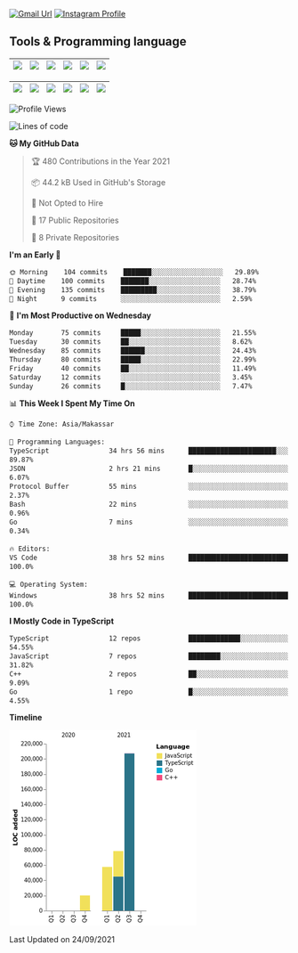 [![Gmail Url](https://img.shields.io/twitter/url?label=aaulia.raahman@gmail.com&logo=gmail&style=social&url=http%3A%2F%2Fmailto%3Acontact.aaulia.raahman@gmail.com)](mailto:aaulia.raahman@gmail.com) [![Instagram Profile](https://img.shields.io/twitter/url?label=auliyrhman&logo=instagram&style=social&url=https://www.instagram.com/auliyrhman/)](https://www.instagram.com/auliyrhman)

## Tools & Programming language

| [<img src="https://upload.wikimedia.org/wikipedia/commons/4/4c/Typescript_logo_2020.svg" width="50">]() | [<img src="https://cdn.svgporn.com/logos/javascript.svg" width="50">]() | [<img src="https://cdn.svgporn.com/logos/mysql.svg" width="50">]() | <img src="https://cdn.svgporn.com/logos/firebase.svg" width="50"/> | <img src="https://cdn.svgporn.com/logos/mongodb.svg" width="50"/> | <img src="https://cdn.worldvectorlogo.com/logos/c.svg" width="50"/> |
| ------------------------------------------------------------------------------------------------------- | ----------------------------------------------------------------------- | --------------------------------------------------------------------------------------------- | ------------------------------------------------------------------ | ----------------------------------------------------------- | ------------------------------------------------------------------ |

| [<img src="https://www.svgrepo.com/show/306460/nestjs.svg" width="50">]() | [<img src="https://camo.githubusercontent.com/8ac3f7b51de4853384673841868d1c6eb9de77c3b44a891dc53ff9ec27457d3f/68747470733a2f2f636e63662d6272616e64696e672e6e65746c6966792e6170702f696d672f70726f6a656374732f677270632f686f72697a6f6e74616c2f636f6c6f722f677270632d686f72697a6f6e74616c2d636f6c6f722e737667" width="50">]() | [<img src="https://upload.wikimedia.org/wikipedia/commons/8/8e/Nextjs-logo.svg" width="50">]() | [<img src="https://upload.wikimedia.org/wikipedia/commons/a/a7/React-icon.svg" width="50">]() |  [<img src="https://upload.wikimedia.org/wikipedia/commons/d/d9/Node.js_logo.svg" width="50">]() | [<img src="https://cdn.svgporn.com/logos/express.svg" width="50">]() |
| ---------------------------------------------------------------------------------------------- | --------------------------------------------------------------------------------------------------------------------------------------------------------------------------------------------------------------------------------------------------------------------------------------------------------------------------- | ------------------------------------------------------------------------- | ------------------------------------------------------------------- | ------------------------------------------------------------------- | ------------------------------------------------------------------- |


<!--
**aulyarahman/aulyarahman** is a ✨ _special_ ✨ repository because its `README.md` (this file) appears on your GitHub profile.

Here are some ideas to get you started:

- 🔭 I’m currently working on ...
- 🌱 I’m currently learning ...
- 👯 I’m looking to collaborate on ...
- 🤔 I’m looking for help with ...
- 💬 Ask me about ...
- 📫 How to reach me: ...
- 😄 Pronouns: ...
- ⚡ Fun fact: ...
-->

<!--START_SECTION:waka-->
![Profile Views](http://img.shields.io/badge/Profile%20Views-0-blue)

![Lines of code](https://img.shields.io/badge/From%20Hello%20World%20I%27ve%20Written-363866%20lines%20of%20code-blue)

**🐱 My GitHub Data** 

> 🏆 480 Contributions in the Year 2021
 > 
> 📦 44.2 kB Used in GitHub's Storage 
 > 
> 🚫 Not Opted to Hire
 > 
> 📜 17 Public Repositories 
 > 
> 🔑 8 Private Repositories  
 > 
**I'm an Early 🐤** 

```text
🌞 Morning    104 commits    ███████░░░░░░░░░░░░░░░░░░   29.89% 
🌆 Daytime    100 commits    ███████░░░░░░░░░░░░░░░░░░   28.74% 
🌃 Evening    135 commits    █████████░░░░░░░░░░░░░░░░   38.79% 
🌙 Night      9 commits      ░░░░░░░░░░░░░░░░░░░░░░░░░   2.59%

```
📅 **I'm Most Productive on Wednesday** 

```text
Monday       75 commits     █████░░░░░░░░░░░░░░░░░░░░   21.55% 
Tuesday      30 commits     ██░░░░░░░░░░░░░░░░░░░░░░░   8.62% 
Wednesday    85 commits     ██████░░░░░░░░░░░░░░░░░░░   24.43% 
Thursday     80 commits     █████░░░░░░░░░░░░░░░░░░░░   22.99% 
Friday       40 commits     ██░░░░░░░░░░░░░░░░░░░░░░░   11.49% 
Saturday     12 commits     ░░░░░░░░░░░░░░░░░░░░░░░░░   3.45% 
Sunday       26 commits     █░░░░░░░░░░░░░░░░░░░░░░░░   7.47%

```


📊 **This Week I Spent My Time On** 

```text
⌚︎ Time Zone: Asia/Makassar

💬 Programming Languages: 
TypeScript               34 hrs 56 mins      ██████████████████████░░░   89.87% 
JSON                     2 hrs 21 mins       █░░░░░░░░░░░░░░░░░░░░░░░░   6.07% 
Protocol Buffer          55 mins             ░░░░░░░░░░░░░░░░░░░░░░░░░   2.37% 
Bash                     22 mins             ░░░░░░░░░░░░░░░░░░░░░░░░░   0.96% 
Go                       7 mins              ░░░░░░░░░░░░░░░░░░░░░░░░░   0.34%

🔥 Editors: 
VS Code                  38 hrs 52 mins      █████████████████████████   100.0%

💻 Operating System: 
Windows                  38 hrs 52 mins      █████████████████████████   100.0%

```

**I Mostly Code in TypeScript** 

```text
TypeScript               12 repos            █████████████░░░░░░░░░░░░   54.55% 
JavaScript               7 repos             ████████░░░░░░░░░░░░░░░░░   31.82% 
C++                      2 repos             ██░░░░░░░░░░░░░░░░░░░░░░░   9.09% 
Go                       1 repo              █░░░░░░░░░░░░░░░░░░░░░░░░   4.55%

```


**Timeline**

![Chart not found](https://raw.githubusercontent.com/aulyarahman/aulyarahman/main/charts/bar_graph.png) 


 Last Updated on 24/09/2021
<!--END_SECTION:waka-->
